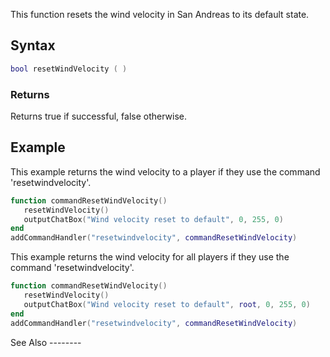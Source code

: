 This function resets the wind velocity in San Andreas to its default state.

Syntax
------

``` lua
bool resetWindVelocity ( )
```

### Returns

Returns true if successful, false otherwise.

Example
-------

<section name="Client" class="client" show="true">
This example returns the wind velocity to a player if they use the command 'resetwindvelocity'.

``` lua
function commandResetWindVelocity()
   resetWindVelocity()
   outputChatBox("Wind velocity reset to default", 0, 255, 0)
end
addCommandHandler("resetwindvelocity", commandResetWindVelocity)
```

</section>
<section name="Server" class="server" show="true">
This example returns the wind velocity for all players if they use the command 'resetwindvelocity'.

``` lua
function commandResetWindVelocity()
   resetWindVelocity()
   outputChatBox("Wind velocity reset to default", root, 0, 255, 0)
end
addCommandHandler("resetwindvelocity", commandResetWindVelocity)
```

</section>
See Also
--------
